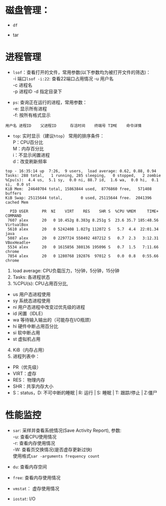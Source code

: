 # 磁盘管理：
- `df`

- tar

# 进程管理

- `lsof`：查看打开的文件，常用参数(以下参数均为被打开文件的筛选)：  
-i  端口`lsof -i:22`: 查看22端口占用情况
-u  用户名  
-c  进程名  
-p  进程ID
-d  指定目录下


- `ps`: 查询正在运行的进程，常用参数：  
-e: 显示所有进程  
-f: 按所有格式显示
```
用户名 进程ID    父进程ID      存活时间    终端号 TIME    命令详情
```
- `top`: 实时显示（建议`htop`）
常用的排序条件：    
P：CPU百分比  
M：内存百分比  
i：不显示闲置进程  
d：改变刷新频率  
```
top - 16:35:14 up  7:26,  9 users,  load average: 0.62, 0.88, 0.94
Tasks: 288 total,   1 running, 285 sleeping,   0 stopped,   2 zombie
%Cpu(s):  4.4 us,  5.1 sy,  0.0 ni, 88.7 id,  1.6 wa,  0.0 hi,  0.1 si,  0.0 st
KiB Mem:  24640704 total, 15863844 used,  8776860 free,   571408 buffers
KiB Swap: 25115644 total,        0 used, 25115644 free.  2041396 cached Mem

  PID USER      PR  NI    VIRT    RES    SHR S  %CPU %MEM     TIME+ COMMAND     
 7607 alex      20   0 10.452g 8.383g 8.251g S  23.6 35.7 185:48.56 VirtualBox  
 5610 alex      20   0 5242408 1.027g 112072 S   5.7  4.4  22:01.34 java        
 5087 alex      20   0 2297724 558492 487212 S   0.7  2.3   3:12.31 VBoxHeadle+ 
 5534 alex      20   0 1615856 380136 195096 S   0.7  1.5   7:11.66 chrome      
 7854 alex      20   0 1280768 192876  97012 S   0.0  0.8   0:55.66 chrome      
```
1. load average: CPU负载压力，1分钟，5分钟，15分钟
2. Tasks: 各进程状态
3. %CPU(s): CPU占用百分比, 
- us 用户态进程使用
- sy 系统态进程使用
- ni 用户态进程中改变过优先级的进程
- id 闲置（IDLE）
- wa 等待输入输出的（可能存在I/O瓶颈）
- hi 硬件中断占用百分比
- si 软中断占用
- st 虚拟机占用
4. KiB（内存占用）
5. 进程列表中：
- PR（优先级）
- VIRT：虚存
- RES： 物理内存
- SHR：共享内存大小
- S：status，D: 不可中断的睡眠 | R: 运行 | S: 睡眠  | T: 跟踪/停止 | Z:僵尸



# 性能监控

- `sar`: 采样并查看系统情况(Save Activity Report), 参数:  
-u: 查看CPU使用情况  
-r: 查看内存使用情况  
-W: 查看页交换情况(是否虚存更新过快)  
使用格式`sar -arguments frequency count`

- `du`: 查看内存空间

- `free`: 查看内存使用情况

- `vmstat`： 虚存使用情况

- `iostat`: I/O